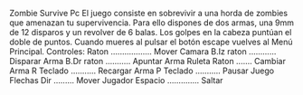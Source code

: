 Zombie Survive Pc
El juego consiste en sobrevivir a una
horda de zombies que amenazan tu
supervivencia.
Para ello dispones de dos armas, una
9mm de 12 disparos y un revolver de 6
balas.
Los golpes en la cabeza puntúan el
doble de puntos.
Cuando mueres al pulsar el botón
escape vuelves al Menú Principal.
Controles:
Raton .................. Mover Camara
B.Iz raton ............ Disparar Arma
B.Dr raton ........... Apuntar Arma
Ruleta Raton ....... Cambiar Arma
R Teclado ........... Recargar Arma
P Teclado ........... Pausar Juego
Flechas Dir ......... Mover Jugador
Espacio .............. Saltar
